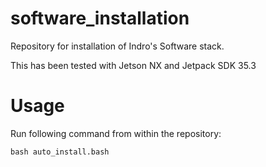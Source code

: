 # software_installation
Repository for installation of Indro's Software stack.

This has been tested with Jetson NX and Jetpack SDK 35.3

# Usage

Run following command from within the repository:
```
bash auto_install.bash
```
